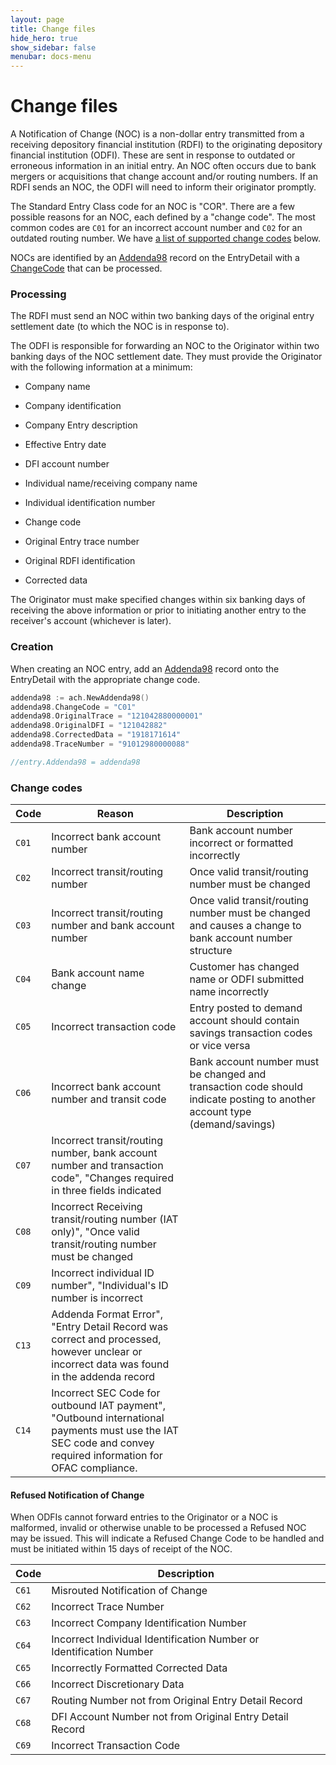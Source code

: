 ```yaml
---
layout: page
title: Change files
hide_hero: true
show_sidebar: false
menubar: docs-menu
---
```


# Change files

A Notification of Change (NOC) is a non-dollar entry transmitted from a receiving depository financial institution (RDFI) to the originating depository financial institution (ODFI). These are sent in response to outdated or erroneous information in an initial entry. An NOC often occurs due to bank mergers or acquisitions that change account and/or routing numbers. If an RDFI sends an NOC, the ODFI will need to inform their originator promptly.

The Standard Entry Class code for an NOC is "COR". There are a few possible reasons for an NOC, each defined by a "change code". The most common codes are `C01` for an incorrect account number and `C02` for an outdated routing number. We have [a list of supported change codes](#change-codes) below.

NOCs are identified by an [Addenda98](https://pkg.go.dev/github.com/moov-io/ach?tab=doc#Addenda98) record on the EntryDetail with a [ChangeCode](https://pkg.go.dev/github.com/moov-io/ach?tab=doc#ChangeCode) that can be processed.

### Processing

The RDFI must send an NOC within two banking days of the original entry settlement date (to which the NOC is in response to).

The ODFI is responsible for forwarding an NOC to the Originator within two banking days of the NOC settlement date. They must provide the Originator with the following information at a minimum:

- Company name
- Company identification
- Company Entry description
- Effective Entry date
- DFI account number
- Individual name/receiving company name
- Individual identification number

- Change code
- Original Entry trace number
- Original RDFI identification
- Corrected data

The Originator must make specified changes within six banking days of receiving the above information or prior to initiating another entry to the receiver's account (whichever is later).

### Creation

When creating an NOC entry, add an [Addenda98](https://pkg.go.dev/github.com/moov-io/ach?tab=doc#Addenda98) record onto the EntryDetail with the appropriate change code.

```go
addenda98 := ach.NewAddenda98()
addenda98.ChangeCode = "C01"
addenda98.OriginalTrace = "121042880000001"
addenda98.OriginalDFI = "121042882"
addenda98.CorrectedData = "1918171614"
addenda98.TraceNumber = "91012980000088"

//entry.Addenda98 = addenda98
```

### Change codes

| Code | Reason | Description |
|----|-----|------|
| `C01` | Incorrect bank account number | Bank account number incorrect or formatted incorrectly |
| `C02` | Incorrect transit/routing number | Once valid transit/routing number must be changed |
| `C03` | Incorrect transit/routing number and bank account number | Once valid transit/routing number must be changed and causes a change to bank account number structure |
| `C04` | Bank account name change | Customer has changed name or ODFI submitted name incorrectly |
| `C05` | Incorrect transaction code | Entry posted to demand account should contain savings transaction codes or vice versa |
| `C06` | Incorrect bank account number and transit code | Bank account number must be changed and transaction code should indicate posting to another account type (demand/savings) |
| `C07` | Incorrect transit/routing number, bank account number and transaction code", "Changes required in three fields indicated |
| `C08` | Incorrect Receiving transit/routing number (IAT only)", "Once valid transit/routing number must be changed |
| `C09` | Incorrect individual ID number", "Individual's ID number is incorrect |
| `C13` | Addenda Format Error", "Entry Detail Record was correct and processed, however unclear or incorrect data was found in the addenda record |
| `C14` | Incorrect SEC Code for outbound IAT payment", "Outbound international payments must use the IAT SEC code and convey required information for OFAC compliance. |

#### Refused Notification of Change

When ODFIs cannot forward entries to the Originator or a NOC is malformed, invalid or otherwise unable to be processed a Refused NOC may be issued. This will indicate a Refused Change Code to be handled and must be initiated within 15 days of receipt of the NOC.

| Code | Description |
|----|-----|
| `C61` | Misrouted Notification of Change |
| `C62` | Incorrect Trace Number |
| `C63` | Incorrect Company Identification Number |
| `C64` | Incorrect Individual Identification Number or Identification Number |
| `C65` | Incorrectly Formatted Corrected Data |
| `C66` | Incorrect Discretionary Data |
| `C67` | Routing Number not from Original Entry Detail Record |
| `C68` | DFI Account Number not from Original Entry Detail Record |
| `C69` | Incorrect Transaction Code |
